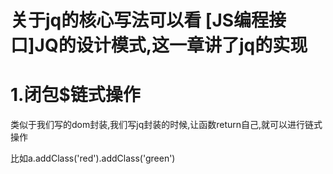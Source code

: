 # 关于jq的核心写法可以看 [JS编程接口]JQ的设计模式,这一章讲了jq的实现

# 1.闭包$链式操作

类似于我们写的dom封装,我们写jq封装的时候,让函数return自己,就可以进行链式操作

比如a.addClass('red').addClass('green')